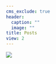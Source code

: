 ```yaml
---
cms_exclude: true
header:
  caption: ""
  image: ""
title: Posts
view: 2
---
```

![](/post/_index_files/quote-so-it-shall-be-written-so-it-shall-be-done-yul-brynner-135-89-69.jpg)